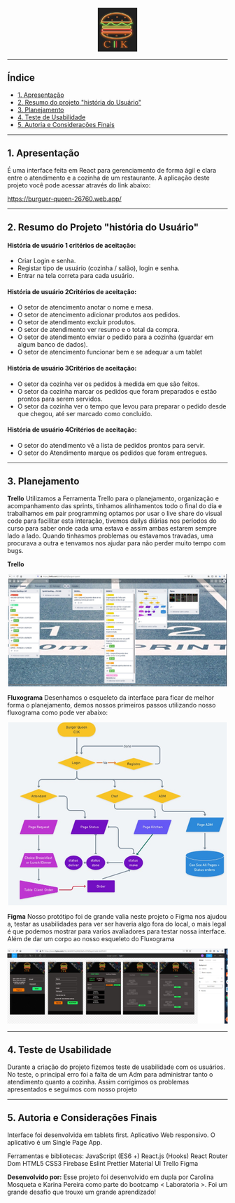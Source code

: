 <p align="center">
  <img width="90" height="100" src="img_readme/lg.jpeg">
</p>

---

## Índice



- [1. Apresentação](#1-apresentacao)
- [2. Resumo do projeto "história do Usuário"](#2-resumo-do-projeto-historia-do-Usuario)
- [3. Planejamento](#3-planejamento)
- [4. Teste de Usabilidade](#4-teste-de-usabilidade)
- [5. Autoria e Considerações Finais](#5-autoria-e-consideracoes-finais)

---

## 1. Apresentação
É uma interface feita em React para gerenciamento de forma ágil e clara entre o atendimento e a cozinha de um restaurante. A aplicação deste projeto você pode acessar através do link abaixo:

https://burguer-queen-26760.web.app/

---


## 2. Resumo do Projeto "história do Usuário"

#### História de usuário 1 critérios de aceitação:
* Criar Login e senha.
* Registar tipo de usuário (cozinha / salão), login e senha.
* Entrar na tela correta para cada usuário.

#### História de usuário 2Critérios de aceitação:
* O setor de atencimento anotar o nome e mesa.
* O setor de atencimento adicionar produtos aos pedidos.
* O setor de atendimento excluir produtos.
* O setor de atendimento ver resumo e o total da compra.
* O setor de atendimento enviar o pedido para a cozinha (guardar em algum banco de dados).
* O setor de atencimento funcionar bem e se adequar a um tablet

#### História de usuário 3Critérios de aceitação:
* O setor da cozinha ver os pedidos à medida em que são feitos.
* O setor da cozinha marcar os pedidos que foram preparados e estão prontos para serem servidos.
* O setor da cozinha ver o tempo que levou para preparar o pedido desde que chegou, até ser marcado como concluído.

#### História de usuário 4Critérios de aceitação:
* O setor do atendimento vê a lista de pedidos prontos para servir.
* O setor do Atendimento marque os pedidos que foram entregues.

---

## 3. Planejamento

**Trello** 
Utilizamos a Ferramenta Trello para o planejamento, organização e acompanhamento das sprints, tinhamos alinhamentos todo o final do dia e trabalhamos em   pair programming optamos por usar o live share do visual code para facilitar esta interação, tivemos dailys diárias nos períodos do curso para saber onde cada uma estava e assim ambas estarem sempre lado a lado.
Quando tinhasmos problemas ou estavamos travadas, uma procurava a outra e tenvamos nos ajudar para não perder muito tempo com bugs.

**Trello**

<p align="center">
  <img heigth="500" width="500" src="img_readme/trello.jpeg">
</p>

**Fluxograma**
Desenhamos o esqueleto da interface para ficar de melhor forma o planejamento, demos nossos primeiros passos utilizando nosso fluxograma como pode ver abaixo:
<p align="center">
  <img heigth="500" width="500" src="img_readme/fluxograma.jpeg">
</p>


**Figma**
Nosso protótipo foi de grande valia neste projeto o Figma nos ajudou a, testar as usabilidades para ver ser haveria algo fora do local, o mais legal é que podemos mostrar para varios avaliadores para testar nossa interface.
Além de dar um corpo ao nosso esqueleto do Fluxograma
<p align="center">
  <img heigth="600" width="700" src="img_readme/figma.jpeg">
</p>

---

## 4. Teste de Usabilidade
Durante a criação do projeto fizemos teste de usabilidade com os usuários. No teste, o principal erro foi a falta de um Adm para administrar tanto o atendimento quanto a cozinha. Assim corrigimos os problemas apresentados e seguimos com nosso projeto

---

## 5. Autoria e Considerações Finais

Interface foi desenvolvida em tablets first.
Aplicativo Web responsivo.
O aplicativo é um Single Page App.

Ferramentas e bibliotecas:
JavaScript (ES6 +)
React.js (Hooks)
React Router Dom
HTML5
CSS3
Firebase
Eslint
Prettier
Material UI
Trello
Figma


<b>Desenvolvido por:</b>
Esse projeto foi desenvolvido em dupla por Carolina Mosqueta e Karina Pereira como parte do bootcamp < Laboratoria >. Foi um grande desafio que trouxe um grande aprendizado!








  
